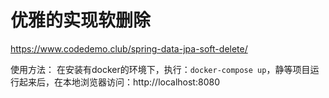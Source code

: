 # 优雅的实现软删除

https://www.codedemo.club/spring-data-jpa-soft-delete/

使用方法：
在安装有docker的环境下，执行：`docker-compose up`，静等项目运行起来后，在本地浏览器访问：http://localhost:8080
